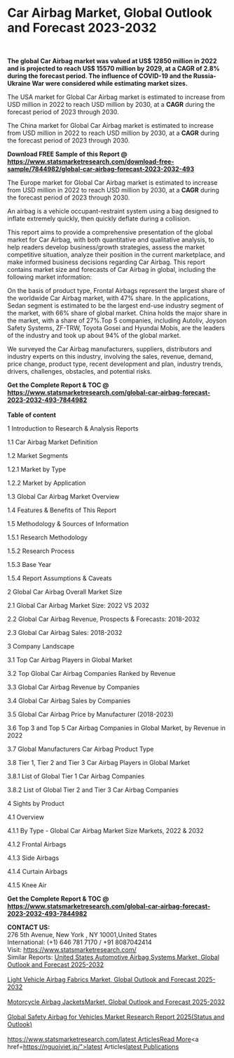 <h1>Car Airbag Market, Global Outlook and Forecast 2023-2032</h1><br/><p><strong>The global Car Airbag market was valued at US$ 12850 million in 2022 and is projected to reach US$ 15570 million by 2029, at a <strong>CAGR</strong> of 2.8% during the forecast period. The influence of COVID-19 and the Russia-Ukraine War were considered while estimating market sizes.</strong></p><p>The USA market for Global Car Airbag market is estimated to increase from USD million in 2022 to reach USD million by 2030, at a <strong>CAGR</strong> during the forecast period of 2023 through 2030.</p><p>The China market for Global Car Airbag market is estimated to increase from USD million in 2022 to reach USD million by 2030, at a <strong>CAGR</strong> during the forecast period of 2023 through 2030.</p><p><strong>Download FREE Sample of this Report @ <a href="https://www.statsmarketresearch.com/download-free-sample/7844982/global-car-airbag-forecast-2023-2032-493">https://www.statsmarketresearch.com/download-free-sample/7844982/global-car-airbag-forecast-2023-2032-493</a></strong></p><p>The Europe market for Global Car Airbag market is estimated to increase from USD million in 2022 to reach USD million by 2030, at a <strong>CAGR</strong> during the forecast period of 2023 through 2030.</p><p>An airbag is a vehicle occupant-restraint system using a bag designed to inflate extremely quickly, then quickly deflate during a collision.</p><p>This report aims to provide a comprehensive presentation of the global market for Car Airbag, with both quantitative and qualitative analysis, to help readers develop business/growth strategies, assess the market competitive situation, analyze their position in the current marketplace, and make informed business decisions regarding Car Airbag. This report contains market size and forecasts of Car Airbag in global, including the following market information:</p><p>On the basis of product type, Frontal Airbags represent the largest share of the worldwide Car Airbag market, with 47% share. In the applications, Sedan segment is estimated to be the largest end-use industry segment of the market, with 66% share of global market. China holds the major share in the market, with a share of 27%.Top 5 companies, including Autoliv, Joyson Safety Systems, ZF-TRW, Toyota Gosei and Hyundai Mobis, are the leaders of the industry and took up about 94% of the global market.</p><p>We surveyed the Car Airbag manufacturers, suppliers, distributors and industry experts on this industry, involving the sales, revenue, demand, price change, product type, recent development and plan, industry trends, drivers, challenges, obstacles, and potential risks.</p><div><b>Get the Complete Report & TOC @ <a href="https://www.statsmarketresearch.com/global-car-airbag-forecast-2023-2032-493-7844982">https://www.statsmarketresearch.com/global-car-airbag-forecast-2023-2032-493-7844982</a></b></div><br><b>Table of content</b><p>1 Introduction to Research & Analysis Reports<br />
 
  1.1 Car Airbag Market Definition<br />
 
  1.2 Market Segments<br />
 
  1.2.1 Market by Type<br />
 
  1.2.2 Market by Application<br />
 
  1.3 Global Car Airbag Market Overview<br />
 
  1.4 Features & Benefits of This Report<br />
 
  1.5 Methodology & Sources of Information<br />
 
  1.5.1 Research Methodology<br />
 
  1.5.2 Research Process<br />
 
  1.5.3 Base Year<br />
 
  1.5.4 Report Assumptions & Caveats<br />
 
 2 Global Car Airbag Overall Market Size<br />
 
  2.1 Global Car Airbag Market Size: 2022 VS 2032<br />
 
  2.2 Global Car Airbag Revenue, Prospects & Forecasts: 2018-2032<br />
 
  2.3 Global Car Airbag Sales: 2018-2032<br />
 
 3 Company Landscape<br />
 
  3.1 Top Car Airbag Players in Global Market<br />
 
  3.2 Top Global Car Airbag Companies Ranked by Revenue<br />
 
  3.3 Global Car Airbag Revenue by Companies<br />
 
  3.4 Global Car Airbag Sales by Companies<br />
 
  3.5 Global Car Airbag Price by Manufacturer (2018-2023)<br />
 
  3.6 Top 3 and Top 5 Car Airbag Companies in Global Market, by Revenue in 2022<br />
 
  3.7 Global Manufacturers Car Airbag Product Type<br />
 
  3.8 Tier 1, Tier 2 and Tier 3 Car Airbag Players in Global Market<br />
 
  3.8.1 List of Global Tier 1 Car Airbag Companies<br />
 
  3.8.2 List of Global Tier 2 and Tier 3 Car Airbag Companies<br />
 
 4 Sights by Product<br />
 
  4.1 Overview<br />
 
  4.1.1 By Type - Global Car Airbag Market Size Markets, 2022 & 2032<br />
 
  4.1.2 Frontal Airbags<br />
 
  4.1.3 Side Airbags<br />
 
  4.1.4 Curtain Airbags<br />
 
  4.1.5 Knee Air<br><div><b>Get the Complete Report & TOC @ <a href="https://www.statsmarketresearch.com/global-car-airbag-forecast-2023-2032-493-7844982">https://www.statsmarketresearch.com/global-car-airbag-forecast-2023-2032-493-7844982</a></b></div></p> <b>CONTACT US:</b><br>276 5th Avenue, New York , NY 10001,United States<br>International: (+1) 646 781 7170 / +91 8087042414<br>Visit: <a href="https://www.statsmarketresearch.com/">https://www.statsmarketresearch.com/</a><br>Similar Reports: <a href="https://www.statsmarketresearch.com/global-car-airbag-forecast-2023-2032-493-7844982">United States Automotive Airbag Systems Market, Global Outlook and Forecast 2025-2032</a><br/><br/><a href="https://www.statsmarketresearch.com/global-car-airbag-forecast-2023-2032-493-7844982">Light Vehicle Airbag Fabrics Market, Global Outlook and Forecast 2025-2032</a><br/><br/><a href="https://www.statsmarketresearch.com/global-car-airbag-forecast-2023-2032-493-7844982">Motorcycle Airbag JacketsMarket, Global Outlook and Forecast 2025-2032 </a><br/><br/><a href="https://www.statsmarketresearch.com/global-car-airbag-forecast-2023-2032-493-7844982">Global Safety Airbag for Vehicles Market Research Report 2025(Status and Outlook)</a><br/><br/><a href="https://gyeongbokgung.com">https://www.statsmarketresearch.com/</a><a href="https://hallyeomaritime.com">latest Articles</a><a href="https://jingwansa.com">Read More</a><a href=https://nguoiviet.jp/">latest Articles</a><a href="https://www.intelmarketresearch.com/">latest Publications</a>